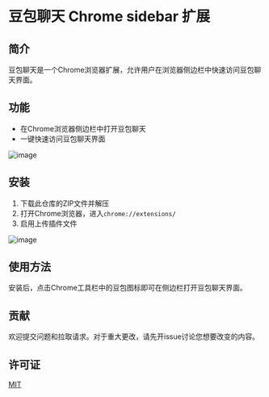 # 豆包聊天 Chrome sidebar 扩展

## 简介

豆包聊天是一个Chrome浏览器扩展，允许用户在浏览器侧边栏中快速访问豆包聊天界面。

## 功能

- 在Chrome浏览器侧边栏中打开豆包聊天
- 一键快速访问豆包聊天界面

![image](https://github.com/user-attachments/assets/e48dac71-380c-4f39-96b9-5aff5bb479c2)


## 安装

1. 下载此仓库的ZIP文件并解压
2. 打开Chrome浏览器，进入`chrome://extensions/`
3. 启用上传插件文件

![image](https://github.com/user-attachments/assets/e89618c1-e923-4956-bb39-5b3b2b4f0253)


## 使用方法

安装后，点击Chrome工具栏中的豆包图标即可在侧边栏打开豆包聊天界面。

## 贡献

欢迎提交问题和拉取请求。对于重大更改，请先开issue讨论您想要改变的内容。

## 许可证

[MIT](https://choosealicense.com/licenses/mit/)
